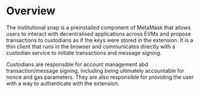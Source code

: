 # Overview

The institutional snap is a preinstalled component of MetaMask that allows users to interact with decentralised applications across EVMs and propose transactions to custodians as if the keys were stored in the extension. It is a thin client that runs in the browser and communicates directly with a custodian service to initiate transactions and message signing.

Custodians are responsible for account management abd transaction/message signing, including being ultimately accountable for nonce and gas parameters. They are also responsible for providing the user with a way to authenticate with the extension.
